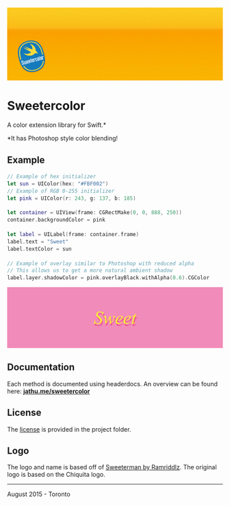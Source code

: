 ![Sweetercolor](Images/Banner.png)

# Sweetercolor

A color extension library for Swift.*

*It has Photoshop style color blending!

## Example

``` Swift
// Example of hex initializer
let sun = UIColor(hex: "#FBF002")
// Example of RGB 0-255 initializer
let pink = UIColor(r: 243, g: 137, b: 185)

let container = UIView(frame: CGRectMake(0, 0, 888, 250))
container.backgroundColor = pink

let label = UILabel(frame: container.frame)
label.text = "Sweet"
label.textColor = sun

// Example of overlay similar to Photoshop with reduced alpha
// This allows us to get a more natural ambient shadow
label.layer.shadowColor = pink.overlayBlack.withAlpha(0.6).CGColor
```
![Example Preview](Images/preview.png)

## Documentation

Each method is documented using headerdocs. An overview can be found here: [**jathu.me/sweetercolor**](http://jathu.me/sweetercolor/)

## License

The [license](https://github.com/jathu/sweetercolor/blob/master/LICENSE) is provided in the project folder.

## Logo

The logo and name is based off of [Sweeterman by Ramriddlz](https://soundcloud.com/ramriddlz/sweeter-man). The original logo is based on the Chiquita logo.

------
August 2015 - Toronto
